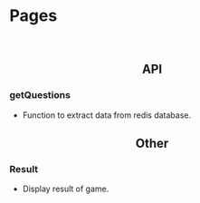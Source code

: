 # Pages


</br>


## <div align="center"> API </div>


### getQuestions
* Function to extract data from redis database.


## <div align="center"> Other </div>


### Result
* Display result of game. 